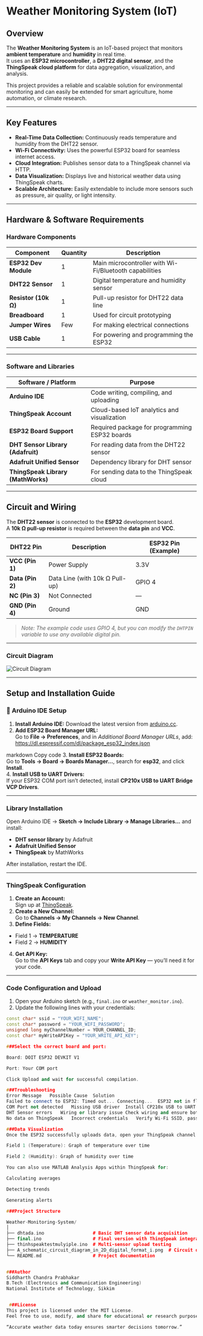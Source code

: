 #  Weather Monitoring System (IoT)

##  Overview
The **Weather Monitoring System** is an IoT-based project that monitors **ambient temperature** and **humidity** in real time.  
It uses an **ESP32 microcontroller**, a **DHT22 digital sensor**, and the **ThingSpeak cloud platform** for data aggregation, visualization, and analysis.  

This project provides a reliable and scalable solution for environmental monitoring and can easily be extended for smart agriculture, home automation, or climate research.

---

##  Key Features
-  **Real-Time Data Collection:** Continuously reads temperature and humidity from the DHT22 sensor.  
-  **Wi-Fi Connectivity:** Uses the powerful ESP32 board for seamless internet access.  
-  **Cloud Integration:** Publishes sensor data to a ThingSpeak channel via HTTP.  
-  **Data Visualization:** Displays live and historical weather data using ThingSpeak charts.  
-  **Scalable Architecture:** Easily extendable to include more sensors such as pressure, air quality, or light intensity.  

---

##  Hardware & Software Requirements

###  Hardware Components
| Component | Quantity | Description |
|------------|-----------|-------------|
| **ESP32 Dev Module** | 1 | Main microcontroller with Wi-Fi/Bluetooth capabilities |
| **DHT22 Sensor** | 1 | Digital temperature and humidity sensor |
| **Resistor (10k Ω)** | 1 | Pull-up resistor for DHT22 data line |
| **Breadboard** | 1 | Used for circuit prototyping |
| **Jumper Wires** | Few | For making electrical connections |
| **USB Cable** | 1 | For powering and programming the ESP32 |

---

###  Software and Libraries
| Software / Platform | Purpose |
|----------------------|----------|
| **Arduino IDE** | Code writing, compiling, and uploading |
| **ThingSpeak Account** | Cloud-based IoT analytics and visualization |
| **ESP32 Board Support** | Required package for programming ESP32 boards |
| **DHT Sensor Library (Adafruit)** | For reading data from the DHT22 sensor |
| **Adafruit Unified Sensor** | Dependency library for DHT sensor |
| **ThingSpeak Library (MathWorks)** | For sending data to the ThingSpeak cloud |

---

##  Circuit and Wiring
The **DHT22 sensor** is connected to the **ESP32** development board.  
A **10k Ω pull-up resistor** is required between the **data pin** and **VCC**.

| DHT22 Pin | Description | ESP32 Pin (Example) |
|------------|--------------|--------------------|
| **VCC (Pin 1)** | Power Supply | 3.3V |
| **Data (Pin 2)** | Data Line (with 10k Ω Pull-up) | GPIO 4 |
| **NC (Pin 3)** | Not Connected | — |
| **GND (Pin 4)** | Ground | GND |

>  *Note: The example code uses GPIO 4, but you can modify the `DHTPIN` variable to use any available digital pin.*

---

###  Circuit Diagram
![Circuit Diagram](./A_schematic_circuit_diagram_in_2D_digital_format_i.png)

---

##  Setup and Installation Guide

### 🔧 Arduino IDE Setup
1. **Install Arduino IDE:** Download the latest version from [arduino.cc](https://www.arduino.cc/en/software).  
2. **Add ESP32 Board Manager URL:**  
   Go to **File → Preferences**, and in *Additional Board Manager URLs*, add:  
https://dl.espressif.com/dl/package_esp32_index.json

markdown
Copy code
3. **Install ESP32 Boards:**  
Go to **Tools → Board → Boards Manager...**, search for **esp32**, and click **Install**.  
4. **Install USB to UART Drivers:**  
If your ESP32 COM port isn’t detected, install **CP210x USB to UART Bridge VCP Drivers**.  

---

###  Library Installation
Open Arduino IDE → **Sketch → Include Library → Manage Libraries...** and install:
- **DHT sensor library** by Adafruit  
- **Adafruit Unified Sensor**  
- **ThingSpeak** by MathWorks  

After installation, restart the IDE.

---

###  ThingSpeak Configuration
1. **Create an Account:**  
Sign up at [ThingSpeak](https://thingspeak.com/).  
2. **Create a New Channel:**  
Go to **Channels → My Channels → New Channel**.  
3. **Define Fields:**  
- Field 1 → **TEMPERATURE**  
- Field 2 → **HUMIDITY**  
4. **Get API Key:**  
Go to the **API Keys** tab and copy your **Write API Key** — you’ll need it for your code.

---

###  Code Configuration and Upload
1. Open your Arduino sketch (e.g., `final.ino` or `weather_monitor.ino`).  
2. Update the following lines with your credentials:
```cpp
const char* ssid = "YOUR_WIFI_NAME";
const char* password = "YOUR_WIFI_PASSWORD";
unsigned long myChannelNumber = YOUR_CHANNEL_ID;
const char* myWriteAPIKey = "YOUR_WRITE_API_KEY";

###Select the correct board and port:

Board: DOIT ESP32 DEVKIT V1

Port: Your COM port

Click Upload and wait for successful compilation.

###Troubleshooting
Error Message	Possible Cause	Solution
Failed to connect to ESP32: Timed out... Connecting...	ESP32 not in flash mode	Hold BOOT while uploading, release when "Connecting..." appears
COM Port not detected	Missing USB driver	Install CP210x USB to UART Bridge VCP Drivers
DHT Sensor errors	Wiring or library issue	Check wiring and ensure both DHT & Adafruit libraries are installed
No data on ThingSpeak	Incorrect credentials	Verify Wi-Fi SSID, password, channel ID, and API key

###Data Visualization
Once the ESP32 successfully uploads data, open your ThingSpeak channel to view:

Field 1 (Temperature): Graph of temperature over time

Field 2 (Humidity): Graph of humidity over time

You can also use MATLAB Analysis Apps within ThingSpeak for:

Calculating averages

Detecting trends

Generating alerts

###Project Structure

Weather-Monitoring-System/
│
├── dhtada.ino                  # Basic DHT sensor data acquisition
├── final.ino                   # Final version with ThingSpeak integration
├── thinhspeaktestmulyiple.ino  # Multi-sensor upload testing
├── A_schematic_circuit_diagram_in_2D_digital_format_i.png  # Circuit diagram
└── README.md                   # Project documentation


###Author
Siddharth Chandra Prabhakar
B.Tech (Electronics and Communication Engineering)
National Institute of Technology, Sikkim


 ###License
This project is licensed under the MIT License.
Feel free to use, modify, and share for educational or research purposes.

“Accurate weather data today ensures smarter decisions tomorrow.”
